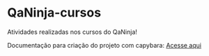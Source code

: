 # QaNinja-cursos
Atividades realizadas nos cursos do QaNinja!

Documentação para criação do projeto com capybara:
[Acesse aqui](https://gist.github.com/LukasRibeiro/d6963ae1ef719d0c25dd7c36b084e82a)
  
